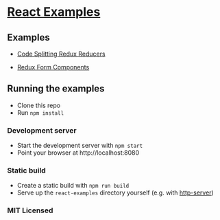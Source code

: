 # [React Examples](http://insin.github.io/react-examples/)

## Examples

* [Code Splitting Redux Reducers](https://github.com/insin/react-examples/tree/master/code-splitting-redux-reducers#readme)

* [Redux Form Components](https://github.com/insin/react-examples/tree/master/redux-form-components#readme)

## Running the examples

* Clone this repo
* Run `npm install`

### Development server

* Start the development server with `npm start`
* Point your browser at http://localhost:8080

### Static build

* Create a static build with  `npm run build`
* Serve up the `react-examples` directory yourself (e.g. with [http-server](https://github.com/indexzero/http-server))

### MIT Licensed
